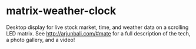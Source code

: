 # matrix-weather-clock

Desktop display for live stock market, time, and weather data on a scrolling LED matrix. See http://arjunbali.com/#mate for a full description of the tech, a photo gallery, and a video!
